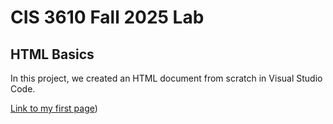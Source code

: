 # CIS 3610 Fall 2025 Lab
## HTML Basics 

In this project, we created an HTML document from scratch in Visual Studio Code.

[Link to my first page](https://github.com/LeoDGrr/fall2025_lab2_LDAG/blob/main/index.html))
